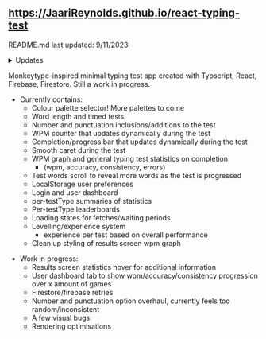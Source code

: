 https://JaariReynolds.github.io/react-typing-test
-

README.md last updated: 9/11/2023
<details>
 <summary>Updates</summary>
* v2.1.5
  * more visually defined and appropriately responsive test options
* v2.1.4
  * selected colour palette now shown in the footer
* v2.1.3 
  * significantly reduced rerenders by syncing completion bar width changes to its width transition duration
  * swapped test types options around to match the transition of the completion bar
* v2.1.2
  * added a border around test options, shifted afk and capslock indicators accordingly
* v2.1.1
  * wpm graph x axis label added, y axis label moved more left, left and right graph margins equal
* v2.1.0
  * removed 'spacebar' from wpm calculation - wpm now purely based on correct letters per second * 5
* v2.0.2
  * reduced transition time for test letter colour change - flows better when resetting test
* v2.0.1
  * fixed component opacity issue when refocusing to the test after focus was on the reset button
* v2.0.0
  * authentication branch merged with master

 <br/>
 
- v1.0.0 - minimum viable product with functional typing test and results screen
</details>

Monkeytype-inspired minimal typing test app created with Typscript, React, Firebase, Firestore. Still a work in progress.

* Currently contains:
  * Colour palette selector! More palettes to come
  * Word length and timed tests
  * Number and punctuation inclusions/additions to the test
  * WPM counter that updates dynamically during the test
  * Completion/progress bar that updates dynamically during the test
  * Smooth caret during the test
  * WPM graph and general typing test statistics on completion
    * (wpm, accuracy, consistency, errors)
  * Test words scroll to reveal more words as the test is progressed
  * LocalStorage user preferences
  * Login and user dashboard 
  * per-testType summaries of statistics
  * Per-testType leaderboards
  * Loading states for fetches/waiting periods
  * Levelling/experience system
    * experience per test based on overall performance
  * Clean up styling of results screen wpm graph

- Work in progress:  
  * Results screen statistics hover for additional information
  * User dashboard tab to show wpm/accuracy/consistency progression over x amount of games 
  * Firestore/firebase retries
  * Number and punctuation option overhaul, currently feels too random/inconsistent
  * A few visual bugs 
  * Rendering optimisations
  



